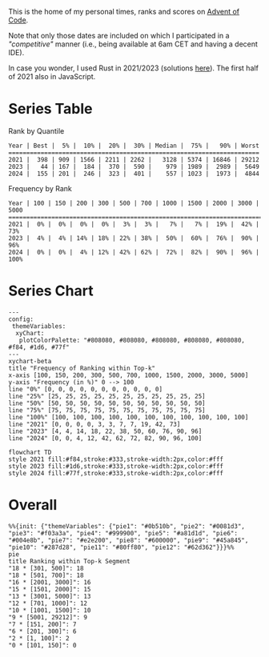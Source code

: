 This is the home of my personal times, ranks and scores on [Advent of Code](https://adventofcode.com/).

Note that only those dates are included on which I participated in a *"competitive"* manner (i.e., being available at 6am CET and having a decent IDE).

In case you wonder, I used Rust in 2021/2023 (solutions [here](https://github.com/M1ngXU/aoc-rs)). The first half of 2021 also in JavaScript.

# Series Table
Rank by Quantile
```
Year | Best |  5% |  10% |  20% |  30% | Median |  75% |   90% | Worst
======================================================================
2021 |  398 | 909 | 1566 | 2211 | 2262 |   3128 | 5374 | 16846 | 29212
2023 |   44 | 167 |  184 |  370 |  590 |    979 | 1989 |  2989 |  5649
2024 |  155 | 201 |  246 |  323 |  401 |    557 | 1023 |  1973 |  4844
```
Frequency by Rank
```
Year | 100 | 150 | 200 | 300 | 500 | 700 | 1000 | 1500 | 2000 | 3000 | 5000
===========================================================================
2021 |  0% |  0% |  0% |  0% |  3% |  3% |   7% |   7% |  19% |  42% |  73%
2023 |  4% |  4% | 14% | 18% | 22% | 38% |  50% |  60% |  76% |  90% |  96%
2024 |  0% |  0% |  4% | 12% | 42% | 62% |  72% |  82% |  90% |  96% | 100%
```

# Series Chart

```mermaid
---
config:
 themeVariables:
  xyChart:
   plotColorPalette: "#808080, #808080, #808080, #808080, #808080, #f84, #1d6, #77f"
---
xychart-beta
title "Frequency of Ranking within Top-k"
x-axis [100, 150, 200, 300, 500, 700, 1000, 1500, 2000, 3000, 5000]
y-axis "Frequency (in %)" 0 --> 100
line "0%" [0, 0, 0, 0, 0, 0, 0, 0, 0, 0, 0]
line "25%" [25, 25, 25, 25, 25, 25, 25, 25, 25, 25, 25]
line "50%" [50, 50, 50, 50, 50, 50, 50, 50, 50, 50, 50]
line "75%" [75, 75, 75, 75, 75, 75, 75, 75, 75, 75, 75]
line "100%" [100, 100, 100, 100, 100, 100, 100, 100, 100, 100, 100]
line "2021" [0, 0, 0, 0, 3, 3, 7, 7, 19, 42, 73]
line "2023" [4, 4, 14, 18, 22, 38, 50, 60, 76, 90, 96]
line "2024" [0, 0, 4, 12, 42, 62, 72, 82, 90, 96, 100]
```

```mermaid
flowchart TD 
style 2021 fill:#f84,stroke:#333,stroke-width:2px,color:#fff
style 2023 fill:#1d6,stroke:#333,stroke-width:2px,color:#fff
style 2024 fill:#77f,stroke:#333,stroke-width:2px,color:#fff
```

# Overall
```mermaid
%%{init: {"themeVariables": {"pie1": "#0b510b", "pie2": "#0081d3", "pie3": "#f03a3a", "pie4": "#999900", "pie5": "#a81d1d", "pie6": "#004e8b", "pie7": "#e2e200", "pie8": "#600000", "pie9": "#45a845", "pie10": "#287d28", "pie11": "#80ff80", "pie12": "#62d362"}}}%%
pie
title Ranking within Top-k Segment
"18 * [301, 500]": 18
"18 * [501, 700]": 18
"16 * [2001, 3000]": 16
"15 * [1501, 2000]": 15
"13 * [3001, 5000]": 13
"12 * [701, 1000]": 12
"10 * [1001, 1500]": 10
"9 * [5001, 29212]": 9
"7 * [151, 200]": 7
"6 * [201, 300]": 6
"2 * [1, 100]": 2
"0 * [101, 150]": 0
```
